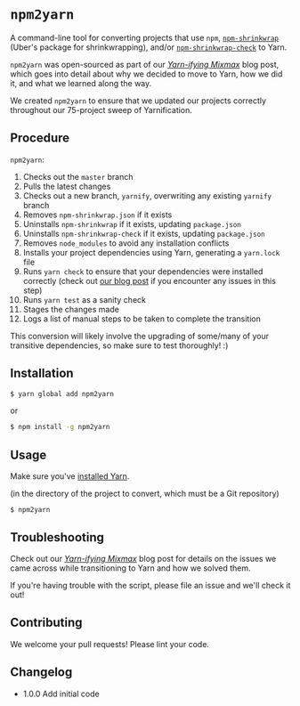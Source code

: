 # `npm2yarn`

A command-line tool for converting projects that use `npm`, [`npm-shrinkwrap`](https://www.npmjs.com/package/npm-shrinkwrap) (Uber's package for shrinkwrapping), and/or [`npm-shrinkwrap-check`](https://www.npmjs.com/package/npm-shrinkwrap-check) to Yarn.

`npm2yarn` was open-sourced as part of our [*Yarn-ifying Mixmax*](https://mixmax.com/blog/yarn-ifying-mixmax) blog post, which goes into detail about why we decided to move to Yarn, how we did it, and what we learned along the way.

We created `npm2yarn` to ensure that we updated our projects correctly throughout our 75-project sweep of Yarnification.

## Procedure

`npm2yarn`:

1. Checks out the `master` branch
2. Pulls the latest changes
3. Checks out a new branch, `yarnify`, overwriting any existing `yarnify` branch
4. Removes `npm-shrinkwrap.json` if it exists
5. Uninstalls `npm-shrinkwrap` if it exists, updating `package.json`
6. Uninstalls `npm-shrinkwrap-check` if it exists, updating `package.json`
7. Removes `node_modules` to avoid any installation conflicts
8. Installs your project dependencies using Yarn, generating a `yarn.lock` file
9. Runs `yarn check` to ensure that your dependencies were installed correctly (check out [our blog post](https://mixmax.com/blog/yarn-ifying-mixmax) if you encounter any issues in this step)
10. Runs `yarn test` as a sanity check
11. Stages the changes made
12. Logs a list of manual steps to be taken to complete the transition

This conversion will likely involve the upgrading of some/many of your transitive dependencies, so make sure to test thoroughly! :)

## Installation

```sh
$ yarn global add npm2yarn
```
or
```sh
$ npm install -g npm2yarn
```

## Usage

Make sure you've [installed Yarn](https://yarnpkg.com/en/docs/install).

(in the directory of the project to convert, which must be a Git repository)
```
$ npm2yarn
```

## Troubleshooting

Check out our [*Yarn-ifying Mixmax*](https://mixmax.com/blog/yarn-ifying-mixmax) blog post for details on the issues we came across while transitioning to Yarn and how we solved them.

If you're having trouble with the script, please file an issue and we'll check it out!

## Contributing

We welcome your pull requests! Please lint your code.

## Changelog

* 1.0.0 Add initial code
